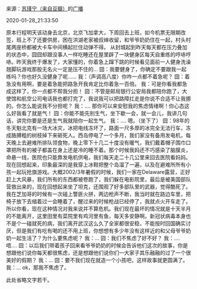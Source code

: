 来源：[苏瑾宁（来自豆瓣）](https://www.douban.com/people/bamboo0602/)的[广播](https://www.douban.com/people/bamboo0602/status/2778087555/)


2020-01-28_21:33:50


原本行程明天该动身去北京，北京飞加拿大，下周回去上班，如今机票无限期改签，班上不了还要供房，困在洪湖老家被叔婶收留，和爷爷奶奶住在一起，村头村尾两座桥都被大卡车中间横起拦住动弹不得。
从封城起到昨天每天都在压力叠加的状态中，囧囧却跟没事人一样吃睡还在屋里辟了一块健身区每天自重练的哼哧哼哧。昨天我终于爆发了，大家懂的，你着急上蹿下跳的时候看见面前一人健身洗澡翘脚玩游戏那股无名火一定是压不住的... 
囧：我要健身了，你确定不要跟我一起练吗？你也好久没健身了呢……
我：（声调高八度）你咋一点都不着急呢？
囧：着急没有用啊，要是着急能把路急开我肯定比你着急一百倍。
我：可是你看我都急成这样了，你一点都不帮我分担！
囧：不管是邮局银行公安局我都陪你跑了，大使馆和航空公司电话我也都打完了，我说我可以把路障扛走是你说不合适不让我挪的。你怎么能说我不分担呢？
我：.... 那你可以来安慰我的焦虑情绪啊！你心态这么好我看了就是气！
囧：你能不能先别生气，坐下歇一会，就一会儿，我讲几句话，讲完你要是还是生气我就陪你一起生气。
我：.... 嗯。（坐下了）
囧：98年的冬天魁北克有一场大冰灾，冰把电线冻坏了，路面一尺多厚的冰完全无法行车，冻成胳膊粗的树枝掉下来砸死人。西岛停电了一个多月，我们家没有备用发电机，每天晚上去避难所排队领食物，晚上零下十几二十度没有暖气，我们戴着帽子围巾口罩把所有的被子都盖在身上还是冷的睡不着。那个时候我妈还不巧感染了脑膜炎，命悬一线，医院也只能靠发电机供电，我们每天走二十几公里来回去医院看妈妈。现在回想起来，印象最深的是我穿上冰鞋把整个岛溜了一遍，以及在避难所所有小孩一起玩抢旗游戏。大概2002/3年暑假的时候，我们一家在Delaware露营，正好赶上大风暴，我们所有的东西都被卷跑了，我们躲在电影院里，最后是被美国部队营救出来的，现在回想起来坐了坦克，还围观了好多部队里的武器，觉得酷死了。我在芝加哥的时候有一次碰上警匪火拼，两边枪声不断，我当时就在路边车里，把椅子放下去缩着过一会睡着了，醒过来的时候枪战已经停了，我就点火开车走了。所以你看，现在这种情况对我来说并不算危机。我们现在最坏的情况就是十天半月的不能离开，这里田里有菜院里有鸡河里有鱼，每天多安静啊。新冠状病毒本身也不是个一碰就死的病，我们离开武汉这么久了全家都很安稳，不能按时回国确实讨厌，但是我们有吃有喝的还不用上班，你想想有多少年没有这样近的和父母爷爷奶奶一起生活了？为什么要焦虑呢？
我：... 
囧：我们不焦虑了好不好？
我：.... 唔.... 
囧：以后我们带着孩子回来看爷爷奶奶的时候会告诉他们这次的故事，你是想跟他们说你每天都很焦虑，还是想跟他们说你们一大家子其乐融融的过了一个很美好的假期？
我：... 
囧：要不我们现在就造一个小孩吧，这样故事就更圆满了。
我：... ok，那我不焦虑了。

此处省略文字若干。

